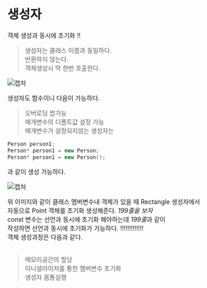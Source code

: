 # 생성자

객체 생성과 동시에 초기화 !! </br>
> 생성자는 클래스 이름과 동일하다. </br>
반환하지 않는다. </br>
객체생성시 딱 한번 호출한다. </br>

![캡처](https://user-images.githubusercontent.com/43857226/68749737-12b9dc00-0642-11ea-8db8-94ee14eb0b9d.PNG)</br>


생성자도 함수이니 다음이 가능하다. </br>

> 오버로딩 쌉가능 </br>
매개변수의 디폴트값 설정 가능 </br>
매개변수가 설정되지않는 생성자는 </br>

```c++
Person person1;
Person* person1 = new Person;
Person* person1 = new Person();
```

과 같이 생성 가능하다. </br>


![캡처](https://user-images.githubusercontent.com/43857226/68747861-c0c38700-063e-11ea-9a25-d7f09711f044.PNG)</br>


위 이미지와 같이 클래스 멤버변수내 객체가 있을 때 Rectangle 생성자에서 </br>
자동으로 Point 객체를 초기화 생성해준다. *199줄을 보자* </br>
const 변수는 선언과 동시에 초기화 해야하는데 *199줄*과 같이 </br>
작성하면 선언과 동시에 초기화가 가능하다. !!!!!!!!!!!!! </br>
객체 생성과정은 다음과 같다. </br>
</br>
> 메모리공간의 할당</br>
이니셜라이저를 통한 멤버변수 초기화 </br>
생성자 몸통실행</br>
</br>
